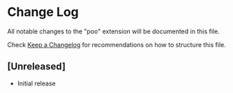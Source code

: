 # Change Log

All notable changes to the "poo" extension will be documented in this file.

Check [Keep a Changelog](http://keepachangelog.com/) for recommendations on how to structure this file.

## [Unreleased]

- Initial release